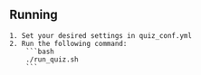 ## Running
	
	1. Set your desired settings in quiz_conf.yml
	2. Run the following command: 
		```bash
		./run_quiz.sh
		```